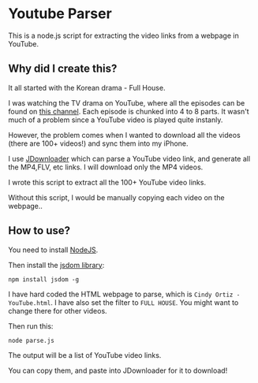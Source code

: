 Youtube Parser
==============

This is a node.js script for extracting the video links from a webpage in YouTube.


Why did I create this?
----------------------

It all started with the Korean drama - Full House.

I was watching the TV drama on YouTube, where all the episodes can be found on [this channel](http://www.youtube.com/user/ianrose36/videos?view=0). Each episode is chunked into 4 to 8 parts. It wasn't much of a problem since a YouTube video is played quite instanly.

However, the problem comes when I wanted to download all the videos (there are 100+ videos!) and sync them into my iPhone.

I use [JDownloader](http://jdownloader.org/) which can parse a YouTube video link, and generate all the MP4,FLV, etc links. I will download only the MP4 videos.

I wrote this script to extract all the 100+ YouTube video links.

Without this script, I would be manually copying each video on the webpage..



How to use?
-----------

You need to install [NodeJS](http://nodejs.org/).

Then install the [jsdom library](https://github.com/tmpvar/jsdom):

	npm install jsdom -g

I have hard coded the HTML webpage to parse, which is `Cindy Ortiz - YouTube.html`. I have also set the filter to `FULL HOUSE`. You might want to change there for other videos.

Then run this:

	node parse.js

The output will be a list of YouTube video links. 

You can copy them, and paste into JDownloader for it to download!

